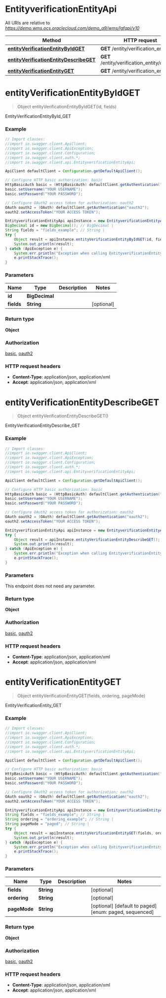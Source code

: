 # EntityverificationEntityApi

All URIs are relative to *https://demo.wms.ocs.oraclecloud.com/demo_a9/wms/lgfapi/v10*

Method | HTTP request | Description
------------- | ------------- | -------------
[**entityVerificationEntityByIdGET**](EntityverificationEntityApi.md#entityVerificationEntityByIdGET) | **GET** /entity/verification_entity/{id} | EntityVerificationEntityById_GET
[**entityVerificationEntityDescribeGET**](EntityverificationEntityApi.md#entityVerificationEntityDescribeGET) | **GET** /entity/verification_entity/describe | EntityVerificationEntityDescribe_GET
[**entityVerificationEntityGET**](EntityverificationEntityApi.md#entityVerificationEntityGET) | **GET** /entity/verification_entity | EntityVerificationEntity_GET


<a name="entityVerificationEntityByIdGET"></a>
# **entityVerificationEntityByIdGET**
> Object entityVerificationEntityByIdGET(id, fields)

EntityVerificationEntityById_GET



### Example
```java
// Import classes:
//import io.swagger.client.ApiClient;
//import io.swagger.client.ApiException;
//import io.swagger.client.Configuration;
//import io.swagger.client.auth.*;
//import io.swagger.client.api.EntityverificationEntityApi;

ApiClient defaultClient = Configuration.getDefaultApiClient();

// Configure HTTP basic authorization: basic
HttpBasicAuth basic = (HttpBasicAuth) defaultClient.getAuthentication("basic");
basic.setUsername("YOUR USERNAME");
basic.setPassword("YOUR PASSWORD");

// Configure OAuth2 access token for authorization: oauth2
OAuth oauth2 = (OAuth) defaultClient.getAuthentication("oauth2");
oauth2.setAccessToken("YOUR ACCESS TOKEN");

EntityverificationEntityApi apiInstance = new EntityverificationEntityApi();
BigDecimal id = new BigDecimal(); // BigDecimal | 
String fields = "fields_example"; // String | 
try {
    Object result = apiInstance.entityVerificationEntityByIdGET(id, fields);
    System.out.println(result);
} catch (ApiException e) {
    System.err.println("Exception when calling EntityverificationEntityApi#entityVerificationEntityByIdGET");
    e.printStackTrace();
}
```

### Parameters

Name | Type | Description  | Notes
------------- | ------------- | ------------- | -------------
 **id** | **BigDecimal**|  |
 **fields** | **String**|  | [optional]

### Return type

**Object**

### Authorization

[basic](../README.md#basic), [oauth2](../README.md#oauth2)

### HTTP request headers

 - **Content-Type**: application/json, application/xml
 - **Accept**: application/json, application/xml

<a name="entityVerificationEntityDescribeGET"></a>
# **entityVerificationEntityDescribeGET**
> Object entityVerificationEntityDescribeGET()

EntityVerificationEntityDescribe_GET



### Example
```java
// Import classes:
//import io.swagger.client.ApiClient;
//import io.swagger.client.ApiException;
//import io.swagger.client.Configuration;
//import io.swagger.client.auth.*;
//import io.swagger.client.api.EntityverificationEntityApi;

ApiClient defaultClient = Configuration.getDefaultApiClient();

// Configure HTTP basic authorization: basic
HttpBasicAuth basic = (HttpBasicAuth) defaultClient.getAuthentication("basic");
basic.setUsername("YOUR USERNAME");
basic.setPassword("YOUR PASSWORD");

// Configure OAuth2 access token for authorization: oauth2
OAuth oauth2 = (OAuth) defaultClient.getAuthentication("oauth2");
oauth2.setAccessToken("YOUR ACCESS TOKEN");

EntityverificationEntityApi apiInstance = new EntityverificationEntityApi();
try {
    Object result = apiInstance.entityVerificationEntityDescribeGET();
    System.out.println(result);
} catch (ApiException e) {
    System.err.println("Exception when calling EntityverificationEntityApi#entityVerificationEntityDescribeGET");
    e.printStackTrace();
}
```

### Parameters
This endpoint does not need any parameter.

### Return type

**Object**

### Authorization

[basic](../README.md#basic), [oauth2](../README.md#oauth2)

### HTTP request headers

 - **Content-Type**: application/json, application/xml
 - **Accept**: application/json, application/xml

<a name="entityVerificationEntityGET"></a>
# **entityVerificationEntityGET**
> Object entityVerificationEntityGET(fields, ordering, pageMode)

EntityVerificationEntity_GET



### Example
```java
// Import classes:
//import io.swagger.client.ApiClient;
//import io.swagger.client.ApiException;
//import io.swagger.client.Configuration;
//import io.swagger.client.auth.*;
//import io.swagger.client.api.EntityverificationEntityApi;

ApiClient defaultClient = Configuration.getDefaultApiClient();

// Configure HTTP basic authorization: basic
HttpBasicAuth basic = (HttpBasicAuth) defaultClient.getAuthentication("basic");
basic.setUsername("YOUR USERNAME");
basic.setPassword("YOUR PASSWORD");

// Configure OAuth2 access token for authorization: oauth2
OAuth oauth2 = (OAuth) defaultClient.getAuthentication("oauth2");
oauth2.setAccessToken("YOUR ACCESS TOKEN");

EntityverificationEntityApi apiInstance = new EntityverificationEntityApi();
String fields = "fields_example"; // String | 
String ordering = "ordering_example"; // String | 
String pageMode = "paged"; // String | 
try {
    Object result = apiInstance.entityVerificationEntityGET(fields, ordering, pageMode);
    System.out.println(result);
} catch (ApiException e) {
    System.err.println("Exception when calling EntityverificationEntityApi#entityVerificationEntityGET");
    e.printStackTrace();
}
```

### Parameters

Name | Type | Description  | Notes
------------- | ------------- | ------------- | -------------
 **fields** | **String**|  | [optional]
 **ordering** | **String**|  | [optional]
 **pageMode** | **String**|  | [optional] [default to paged] [enum: paged, sequenced]

### Return type

**Object**

### Authorization

[basic](../README.md#basic), [oauth2](../README.md#oauth2)

### HTTP request headers

 - **Content-Type**: application/json, application/xml
 - **Accept**: application/json, application/xml

